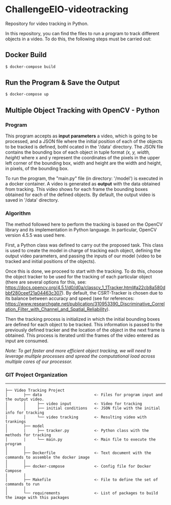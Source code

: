 # ChallengeEIO-videotracking
Repository for video tracking in Python.

In this repository, you can find the files to run a program to track different objects in a video. To do this, the following steps must be carried out:

## Docker Build
```sh
$ docker-compose build
```

## Run the Program & Save the Output
```sh
$ docker-compose up
```

## Multiple Object Tracking with OpenCV - Python

### Program

This program accepts as **input parameters** a video, which is going to be processed, and a JSON file where the initial position of each of the objects to be tracked is defined, bothl ocated in the '/data' directory. The JSON file contains the bounding box of each object in tuple format *(x, y, width, height)* where x and y represent the coordinates of the pixels in the upper left corner of the bounding box, width and height are the width and height, in pixels, of the bounding box.

To run the program, the "main.py" file (in directory: '/model') is executed in a docker container. A video is generated as **output** with the data obtained from tracking. This video shows for each frame the bounding boxes obtained for each of the defined objects. By default, the output video is saved in '/data' directory.

### Algorithm

The method followed here to perform the tracking is based on the OpenCV library and its implementation in Python language. In particular, OpenCV version 4.5.5 was used here.

First, a Python class was defined to carry out the proposed task. This class is used to create the model in charge of tracking each object, defining the output video parameters, and passing the inputs of our model (video to be tracked and initial positions of the objects).

Once this is done, we proceed to start with the tracking. To do this, choose the object tracker to be used for the tracking of each particular object (there are several options for this, see: https://docs.opencv.org/4.5.1/d0/d0a/classcv_1_1Tracker.html#a22cb8a580dbbf280ceef21a04463c307). By default, the CSRT-Tracker is chosen due to its balance between accuracy and speed (see for references: https://www.researchgate.net/publication/310953390_Discriminative_Correlation_Filter_with_Channel_and_Spatial_Reliability). 

Then the tracking process is initialized in which the initial bounding boxes are defined for each object to be tracked. This information is passed to the previously defined tracker and the location of the object in the next frame is obtained. This process is iterated until the frames of the video entered as input are consumed.

*Note: To get faster and more efficient object tracking, we will need to leverage multiple processes and spread the computational load across 
multiple cores of our processor.*

### GIT Project Organization
------------------

    ├── Video Tracking Project                
    │       ├── data                       <- Files for program input and the output video.
    │       │     ├── video input          <- Video for tracking
    │       │     ├── initial conditions   <- JSON file with the initial info for tracking
    │       │     └── video tracking       <- Resulting video with trankings  
    │       ├── model                    
    │       |     ├── tracker.py           <- Python class with the methods for tracking
    │       |     └── main.py              <- Main file to execute the program
    │       │               
    │       ├── Dockerfile                 <- Text document with the commands to assemble the docker image 
    │       │                    
    │       ├── docker-compose             <- Config file for Docker Compose
    |       |
    │       ├── Makefile                   <- File to define the set of commands to run
    │       │                    
    │       └── requirements               <- List of packages to build the image with this packages


